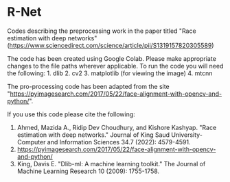 # R-Net
Codes describing the preprocessing work in the paper titled "Race estimation with deep networks" (https://www.sciencedirect.com/science/article/pii/S1319157820305589)

The code has been created using Google Colab. Please make appropriate changes to the file paths wherever applicable. To run the code you will need the following:
      1. dlib
      2. cv2
      3. matplotlib (for viewing the image)
      4. mtcnn

The pro-processing code has been adapted from the site "https://pyimagesearch.com/2017/05/22/face-alignment-with-opencv-and-python/". 

If you use this code please cite the following:
   1. Ahmed, Mazida A., Ridip Dev Choudhury, and Kishore Kashyap. "Race estimation with deep networks." Journal of King Saud University-Computer and Information Sciences 34.7 (2022): 4579-4591.
   2. https://pyimagesearch.com/2017/05/22/face-alignment-with-opencv-and-python/
   3. King, Davis E. "Dlib-ml: A machine learning toolkit." The Journal of Machine Learning Research 10 (2009): 1755-1758.
